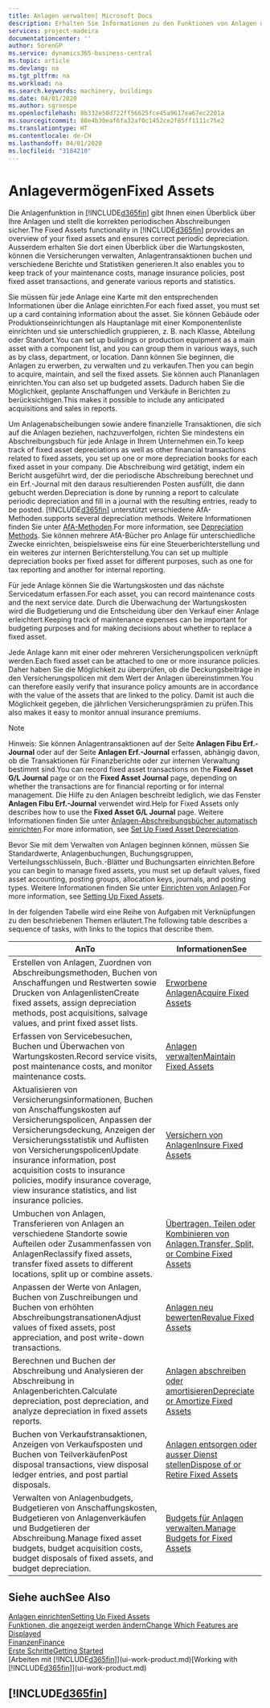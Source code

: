```yaml
---
title: Anlagen verwalten| Microsoft Docs
description: Erhalten Sie Informationen zu den Funktionen von Anlagen und eine Übersicht , wie mit Anlagen gearbeitet wird.
services: project-madeira
documentationcenter: ''
author: SorenGP
ms.service: dynamics365-business-central
ms.topic: article
ms.devlang: na
ms.tgt_pltfrm: na
ms.workload: na
ms.search.keywords: machinery, buildings
ms.date: 04/01/2020
ms.author: sgroespe
ms.openlocfilehash: 8b332e50d722ff56625fce45a9617ea67ec2201a
ms.sourcegitcommit: 88e4b30eaf6fa32af0c1452ce2f85ff1111c75e2
ms.translationtype: HT
ms.contentlocale: de-CH
ms.lasthandoff: 04/01/2020
ms.locfileid: "3184210"
---
```

# <a name="fixed-assets"></a><span data-ttu-id="95ab0-103">Anlagevermögen</span><span class="sxs-lookup"><span data-stu-id="95ab0-103">Fixed Assets</span></span>
<span data-ttu-id="95ab0-104">Die Anlagenfunktion in [!INCLUDE[d365fin](includes/d365fin_md.md)] gibt Ihnen einen Überblick über Ihre Anlagen und stellt die korrekten periodischen Abschreibungen sicher.</span><span class="sxs-lookup"><span data-stu-id="95ab0-104">The Fixed Assets functionality in [!INCLUDE[d365fin](includes/d365fin_md.md)] provides an overview of your fixed assets and ensures correct periodic depreciation.</span></span> <span data-ttu-id="95ab0-105">Ausserdem erhalten Sie dort einen Überblick über die Wartungskosten, können die Versicherungen verwalten, Anlagentransaktionen buchen und verschiedene Berichte und Statistiken generieren.</span><span class="sxs-lookup"><span data-stu-id="95ab0-105">It also enables you to keep track of your maintenance costs, manage insurance policies, post fixed asset transactions, and generate various reports and statistics.</span></span>

<span data-ttu-id="95ab0-106">Sie müssen für jede Anlage eine Karte mit den entsprechenden Informationen über die Anlage einrichten.</span><span class="sxs-lookup"><span data-stu-id="95ab0-106">For each fixed asset, you must set up a card containing information about the asset.</span></span> <span data-ttu-id="95ab0-107">Sie können Gebäude oder Produktionseinrichtungen als Hauptanlage mit einer Komponentenliste einrichten und sie unterschiedlich gruppieren, z. B. nach Klasse, Abteilung oder Standort.</span><span class="sxs-lookup"><span data-stu-id="95ab0-107">You can set up buildings or production equipment as a main asset with a component list, and you can group them in various ways, such as by class, department, or location.</span></span> <span data-ttu-id="95ab0-108">Dann können Sie beginnen, die Anlagen zu erwerben, zu verwalten und zu verkaufen.</span><span class="sxs-lookup"><span data-stu-id="95ab0-108">Then you can begin to acquire, maintain, and sell the fixed assets.</span></span> <span data-ttu-id="95ab0-109">Sie können auch Plananlagen einrichten.</span><span class="sxs-lookup"><span data-stu-id="95ab0-109">You can also set up budgeted assets.</span></span> <span data-ttu-id="95ab0-110">Dadurch haben Sie die Möglichkeit, geplante Anschaffungen und Verkäufe in Berichten zu berücksichtigen.</span><span class="sxs-lookup"><span data-stu-id="95ab0-110">This makes it possible to include any anticipated acquisitions and sales in reports.</span></span>

<span data-ttu-id="95ab0-111">Um Anlagenabscheibungen sowie andere finanzielle Transaktionen, die sich auf die Anlagen beziehen, nachzuverfolgen, richten Sie mindestens ein Abschreibungsbuch für jede Anlage in Ihrem Unternehmen ein.</span><span class="sxs-lookup"><span data-stu-id="95ab0-111">To keep track of fixed asset depreciations as well as other financial transactions related to fixed assets, you set up one or more depreciation books for each fixed asset in your company.</span></span> <span data-ttu-id="95ab0-112">Die Abschreibung wird getätigt, indem ein Bericht ausgeführt wird, der die periodische Abschreibung berechnet und ein Erf.-Journal mit den daraus resultierenden Posten ausfüllt, die dann gebucht werden.</span><span class="sxs-lookup"><span data-stu-id="95ab0-112">Depreciation is done by running a report to calculate periodic depreciation and fill in a journal with the resulting entries, ready to be posted.</span></span> [!INCLUDE[d365fin](includes/d365fin_md.md)] <span data-ttu-id="95ab0-113">unterstützt verschiedene AfA-Methoden.</span><span class="sxs-lookup"><span data-stu-id="95ab0-113">supports several depreciation methods.</span></span> <span data-ttu-id="95ab0-114">Weitere Informationen finden Sie unter [AfA-Methoden](fa-depreciation-methods.md).</span><span class="sxs-lookup"><span data-stu-id="95ab0-114">For more information, see [Depreciation Methods](fa-depreciation-methods.md).</span></span> <span data-ttu-id="95ab0-115">Sie können mehrere AfA-Bücher pro Anlage für unterschiedliche Zwecke einrichten, beispielsweise eins für eine Steuerberichterstellung und ein weiteres zur internen Berichterstellung.</span><span class="sxs-lookup"><span data-stu-id="95ab0-115">You can set up multiple depreciation books per fixed asset for different purposes, such as one for tax reporting and another for internal reporting.</span></span>

<span data-ttu-id="95ab0-116">Für jede Anlage können Sie die Wartungskosten und das nächste Servicedatum erfassen.</span><span class="sxs-lookup"><span data-stu-id="95ab0-116">For each asset, you can record maintenance costs and the next service date.</span></span> <span data-ttu-id="95ab0-117">Durch die Überwachung der Wartungskosten wird die Budgetierung und die Entscheidung über den Verkauf einer Anlage erleichtert.</span><span class="sxs-lookup"><span data-stu-id="95ab0-117">Keeping track of maintenance expenses can be important for budgeting purposes and for making decisions about whether to replace a fixed asset.</span></span>

<span data-ttu-id="95ab0-118">Jede Anlage kann mit einer oder mehreren Versicherungspolicen verknüpft werden.</span><span class="sxs-lookup"><span data-stu-id="95ab0-118">Each fixed asset can be attached to one or more insurance policies.</span></span> <span data-ttu-id="95ab0-119">Daher haben Sie die Möglichkeit zu überprüfen, ob die Deckungsbeiträge in den Versicherungspolicen mit dem Wert der Anlagen übereinstimmen.</span><span class="sxs-lookup"><span data-stu-id="95ab0-119">You can therefore easily verify that insurance policy amounts are in accordance with the value of the assets that are linked to the policy.</span></span> <span data-ttu-id="95ab0-120">Damit ist auch die Möglichkeit gegeben, die jährlichen Versicherungsprämien zu prüfen.</span><span class="sxs-lookup"><span data-stu-id="95ab0-120">This also makes it easy to monitor annual insurance premiums.</span></span>

> [!NOTE]  
>   <span data-ttu-id="95ab0-121">Hinweis: Sie können Anlagentransaktionen auf der Seite **Anlagen Fibu Erf.-Journal** oder auf der Seite **Anlagen Erf.-Journal** erfassen, abhängig davon, ob die Transaktionen für Finanzberichte oder zur internen Verwaltung bestimmt sind.</span><span class="sxs-lookup"><span data-stu-id="95ab0-121">You can record fixed asset transactions on the **Fixed Asset G/L Journal** page or on the **Fixed Asset Journal** page, depending on whether the transactions are for financial reporting or for internal management.</span></span> <span data-ttu-id="95ab0-122">Die Hilfe zu den Anlagen beschreibt lediglich, wie das Fenster **Anlagen Fibu Erf.-Journal** verwendet wird.</span><span class="sxs-lookup"><span data-stu-id="95ab0-122">Help for Fixed Assets only describes how to use the **Fixed Asset G/L Journal** page.</span></span> <span data-ttu-id="95ab0-123">Weitere Informationen finden Sie unter [Anlagen-Abschreibungsbücher automatisch einrichten](fa-how-setup-depreciation.md).</span><span class="sxs-lookup"><span data-stu-id="95ab0-123">For more information, see [Set Up Fixed Asset Depreciation](fa-how-setup-depreciation.md).</span></span>

<span data-ttu-id="95ab0-124">Bevor Sie mit dem Verwalten von Anlagen beginnen können, müssen Sie Standardwerte, Anlagenbuchungen,  Buchungsgruppen, Verteilungsschlüsseln, Buch.-Blätter und Buchungsarten einrichten.</span><span class="sxs-lookup"><span data-stu-id="95ab0-124">Before you can begin to manage fixed assets, you must set up default values, fixed asset accounting, posting groups, allocation keys, journals, and posting types.</span></span> <span data-ttu-id="95ab0-125">Weitere Informationen finden Sie unter [Einrichten von Anlagen](fa-setup.md).</span><span class="sxs-lookup"><span data-stu-id="95ab0-125">For more information, see [Setting Up Fixed Assets](fa-setup.md).</span></span>

<span data-ttu-id="95ab0-126">In der folgenden Tabelle wird eine Reihe von Aufgaben mit Verknüpfungen zu den beschriebenen Themen erläutert.</span><span class="sxs-lookup"><span data-stu-id="95ab0-126">The following table describes a sequence of tasks, with links to the topics that describe them.</span></span>

| <span data-ttu-id="95ab0-127">An</span><span class="sxs-lookup"><span data-stu-id="95ab0-127">To</span></span> | <span data-ttu-id="95ab0-128">Informationen</span><span class="sxs-lookup"><span data-stu-id="95ab0-128">See</span></span> |
| --- | --- |
| <span data-ttu-id="95ab0-129">Erstellen von Anlagen, Zuordnen von Abschreibungsmethoden, Buchen von Anschaffungen und Restwerten sowie Drucken von Anlagenlisten</span><span class="sxs-lookup"><span data-stu-id="95ab0-129">Create fixed assets, assign depreciation methods, post acquisitions, salvage values, and print fixed asset lists.</span></span> |[<span data-ttu-id="95ab0-130">Erworbene Anlagen</span><span class="sxs-lookup"><span data-stu-id="95ab0-130">Acquire Fixed Assets</span></span>](fa-how-acquire.md) |
| <span data-ttu-id="95ab0-131">Erfassen von Servicebesuchen, Buchen und Überwachen von Wartungskosten.</span><span class="sxs-lookup"><span data-stu-id="95ab0-131">Record service visits, post maintenance costs, and monitor maintenance costs.</span></span> |[<span data-ttu-id="95ab0-132">Anlagen verwalten</span><span class="sxs-lookup"><span data-stu-id="95ab0-132">Maintain Fixed Assets</span></span>](fa-how-maintain.md) |
| <span data-ttu-id="95ab0-133">Aktualisieren von Versicherungsinformationen, Buchen von Anschaffungskosten auf Versicherungspolicen, Anpassen der Versicherungsdeckung, Anzeigen der Versicherungsstatistik und Auflisten von Versicherungspolicen</span><span class="sxs-lookup"><span data-stu-id="95ab0-133">Update insurance information, post acquisition costs to insurance policies, modify insurance coverage, view insurance statistics, and list insurance policies.</span></span> |[<span data-ttu-id="95ab0-134">Versichern von Anlagen</span><span class="sxs-lookup"><span data-stu-id="95ab0-134">Insure Fixed Assets</span></span>](fa-how-insure.md) |
| <span data-ttu-id="95ab0-135">Umbuchen von Anlagen, Transferieren von Anlagen an verschiedene Standorte sowie Aufteilen oder Zusammenfassen von Anlagen</span><span class="sxs-lookup"><span data-stu-id="95ab0-135">Reclassify fixed assets, transfer fixed assets to different locations, split up or combine assets.</span></span> |[<span data-ttu-id="95ab0-136">Übertragen, Teilen oder Kombinieren von Anlagen.</span><span class="sxs-lookup"><span data-stu-id="95ab0-136">Transfer, Split, or Combine Fixed Assets</span></span>](fa-how-trans-split-combine.md) |
| <span data-ttu-id="95ab0-137">Anpassen der Werte von Anlagen, Buchen von Zuschreibungen und Buchen von erhöhten Abschreibungstransationen</span><span class="sxs-lookup"><span data-stu-id="95ab0-137">Adjust values of fixed assets, post appreciation, and post write-down transactions.</span></span> |[<span data-ttu-id="95ab0-138">Anlagen neu bewerten</span><span class="sxs-lookup"><span data-stu-id="95ab0-138">Revalue Fixed Assets</span></span>](fa-how-revalue.md) |
| <span data-ttu-id="95ab0-139">Berechnen und Buchen der Abschreibung und Analysieren der Abschreibung in Anlagenberichten.</span><span class="sxs-lookup"><span data-stu-id="95ab0-139">Calculate depreciation, post depreciation, and  analyze depreciation in fixed assets reports.</span></span> |[<span data-ttu-id="95ab0-140">Anlagen abschreiben oder amortisieren</span><span class="sxs-lookup"><span data-stu-id="95ab0-140">Depreciate or Amortize Fixed Assets</span></span>](fa-how-depreciate-amortize.md) |
| <span data-ttu-id="95ab0-141">Buchen von Verkaufstransaktionen, Anzeigen von Verkaufsposten und Buchen von Teilverkäufen</span><span class="sxs-lookup"><span data-stu-id="95ab0-141">Post disposal transactions, view disposal ledger entries, and post partial disposals.</span></span> |[<span data-ttu-id="95ab0-142">Anlagen entsorgen oder ausser Dienst stellen</span><span class="sxs-lookup"><span data-stu-id="95ab0-142">Dispose of or Retire Fixed Assets</span></span>](fa-how-dispose-retire.md) |
| <span data-ttu-id="95ab0-143">Verwalten von Anlagenbudgets, Budgetieren von Anschaffungskosten, Budgetieren von Anlagenverkäufen und Budgetieren der Abschreibung.</span><span class="sxs-lookup"><span data-stu-id="95ab0-143">Manage fixed asset budgets, budget acquisition costs, budget disposals of fixed assets, and budget depreciation.</span></span> |[<span data-ttu-id="95ab0-144">Budgets für Anlagen verwalten.</span><span class="sxs-lookup"><span data-stu-id="95ab0-144">Manage Budgets for Fixed Assets</span></span>](fa-how-manage-budgets.md) |

## <a name="see-also"></a><span data-ttu-id="95ab0-145">Siehe auch</span><span class="sxs-lookup"><span data-stu-id="95ab0-145">See Also</span></span>
[<span data-ttu-id="95ab0-146">Anlagen einrichten</span><span class="sxs-lookup"><span data-stu-id="95ab0-146">Setting Up Fixed Assets</span></span>](fa-setup.md)  
[<span data-ttu-id="95ab0-147">Funktionen, die angezeigt werden ändern</span><span class="sxs-lookup"><span data-stu-id="95ab0-147">Change Which Features are Displayed</span></span>](ui-experiences.md)  
[<span data-ttu-id="95ab0-148">Finanzen</span><span class="sxs-lookup"><span data-stu-id="95ab0-148">Finance</span></span>](finance.md)  
[<span data-ttu-id="95ab0-149">Erste Schritte</span><span class="sxs-lookup"><span data-stu-id="95ab0-149">Getting Started</span></span>](product-get-started.md)  
<span data-ttu-id="95ab0-150">[Arbeiten mit [!INCLUDE[d365fin](includes/d365fin_md.md)]](ui-work-product.md)</span><span class="sxs-lookup"><span data-stu-id="95ab0-150">[Working with [!INCLUDE[d365fin](includes/d365fin_md.md)]](ui-work-product.md)</span></span>

## [!INCLUDE[d365fin](includes/free_trial_md.md)]  
 
